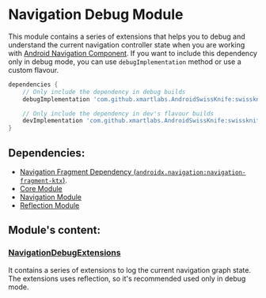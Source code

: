# Navigation Debug Module
This module contains a series of extensions that helps you to debug and understand the current navigation controller state when you are working with [Android Navigation Component](https://developer.android.com/guide/navigation/navigation-getting-started).
If you want to include this dependency only in debug mode, you can use `debugImplementation` method or use a custom flavour.

```groovy
dependencies {
    // Only include the dependency in debug builds
    debugImplementation 'com.github.xmartlabs.AndroidSwissKnife:swissknife-navigation-debug:$master-latest-hash-commit'

    // Only include the dependency in dev's flavour builds
    devImplementation 'com.github.xmartlabs.AndroidSwissKnife:swissknife-navigation-debug:$master-latest-hash-commit'
}
```


## Dependencies:
- [Navigation Fragment Dependency (`androidx.navigation:navigation-fragment-ktx`)](https://developer.android.com/jetpack/androidx/releases/navigation).
- [Core Module](../swissknife-core)
- [Navigation Module](../swissknife-navigation)
- [Reflection Module](../swissknife-reflection)

## Module's content:

### [NavigationDebugExtensions](src/main/java/com/xmartlabs/swissknife/navigationdebug/extensions/NavigationDebugExtensions.kt)
It contains a series of extensions to log the current navigation graph state.
The extensions uses reflection, so it's recommended used only in debug mode.

